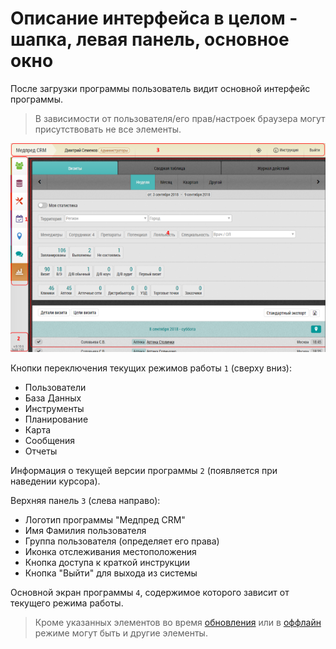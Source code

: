 # Описание интерфейса в целом - шапка, левая панель, основное окно

После загрузки программы пользователь видит основной интерфейс программы.

> В зависимости от пользователя/его прав/настроек браузера могут присутствовать не все элементы.


![](../images/common-interface.png)

Кнопки переключения текущих режимов работы `1` (сверху вниз):
- Пользователи
- База Данных
- Инструменты
- Планирование
- Карта
- Сообщения
- Отчеты

Информация о текущей версии программы `2` (появляется при наведении курсора).

Верхняя панель `3` (слева направо):
- Логотип программы "Медпред CRM"
- Имя Фамилия пользователя
- Группа пользователя (определяет его права)
- Иконка отслеживания местоположения
- Кнопка доступа к краткой инструкции
- Кнопка "Выйти" для выхода из системы

Основной экран программы `4`, содержимое которого зависит от текущего режима работы.

> Кроме указанных элементов во время [обновления](common-update.html) или в [оффлайн](common-offline.html) режиме могут быть и другие элементы.
